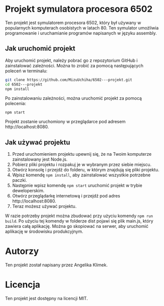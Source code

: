 # Projekt symulatora procesora 6502
Ten projekt jest symulatorem procesora 6502, który był używany w popularnych komputerach osobistych w latach 80. Ten symulator umożliwia programowanie i uruchamianie programów napisanych w języku assembly.

## Jak uruchomić projekt
Aby uruchomić projekt, należy pobrać go z repozytorium GitHub i zainstalować zależności. Można to zrobić za pomocą następujących poleceń w terminalu:

```bash
git clone https://github.com/MizuUchiha/6502---projekt.git
cd 6502---projekt
npm install
```
Po zainstalowaniu zależności, można uruchomić projekt za pomocą polecenia:

```
npm start
```

Projekt zostanie uruchomiony w przeglądarce pod adresem http://localhost:8080.

## Jak używać projektu
1. Przed uruchomieniem projektu upewnij się, że na Twoim komputerze zainstalowany jest Node.js.
2. Pobierz pliki projektu i rozpakuj je w wybranym przez siebie miejscu.
3. Otwórz konsolę i przejdź do folderu, w którym znajdują się pliki projektu.
4. Wpisz komendę `npm install`, aby zainstalować wszystkie potrzebne paczki.
5. Następnie wpisz komendę `npm start` uruchomić projekt w trybie deweloperskim.
6. Otwórz przeglądarkę internetową i przejdź pod adres http://localhost:8080.
7. Teraz możesz używać projektu.

W razie potrzeby projekt można zbudować przy użyciu komendy `npm run build`. Po użyciu tej komendy w folderze dist pojawi się plik main.js, który zawiera całą aplikację. Można go skopiować na serwer, aby uruchomić aplikację w środowisku produkcyjnym.

#  Autorzy
Ten projekt został napisany przez Angelika Klimek.

# Licencja
Ten projekt jest dostępny na licencji MIT.